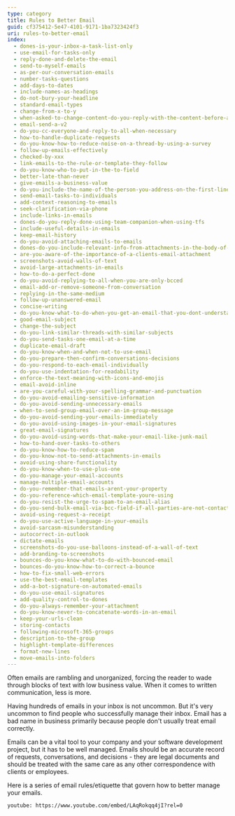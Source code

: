 ```yaml
---
type: category
title: Rules to Better Email
guid: cf375412-5e47-4101-9171-1ba7323424f3
uri: rules-to-better-email
index:
  - dones-is-your-inbox-a-task-list-only
  - use-email-for-tasks-only
  - reply-done-and-delete-the-email
  - send-to-myself-emails
  - as-per-our-conversation-emails
  - number-tasks-questions
  - add-days-to-dates
  - include-names-as-headings
  - do-not-bury-your-headline
  - standard-email-types
  - change-from-x-to-y
  - when-asked-to-change-content-do-you-reply-with-the-content-before-and-after-the-change
  - email-send-a-v2
  - do-you-cc-everyone-and-reply-to-all-when-necessary
  - how-to-handle-duplicate-requests
  - do-you-know-how-to-reduce-noise-on-a-thread-by-using-a-survey
  - follow-up-emails-effectively
  - checked-by-xxx
  - link-emails-to-the-rule-or-template-they-follow
  - do-you-know-who-to-put-in-the-to-field
  - better-late-than-never
  - give-emails-a-business-value
  - do-you-include-the-name-of-the-person-you-address-on-the-first-line
  - send-email-tasks-to-individuals
  - add-context-reasoning-to-emails
  - seek-clarification-via-phone
  - include-links-in-emails
  - dones-do-you-reply-done-using-team-companion-when-using-tfs
  - include-useful-details-in-emails
  - keep-email-history
  - do-you-avoid-attaching-emails-to-emails
  - dones-do-you-include-relevant-info-from-attachments-in-the-body-of-the-email
  - are-you-aware-of-the-importance-of-a-clients-email-attachment
  - screenshots-avoid-walls-of-text
  - avoid-large-attachments-in-emails
  - how-to-do-a-perfect-done
  - do-you-avoid-replying-to-all-when-you-are-only-bcced
  - email-add-or-remove-someone-from-conversation
  - replying-in-the-same-medium
  - follow-up-unanswered-email
  - concise-writing
  - do-you-know-what-to-do-when-you-get-an-email-that-you-dont-understand
  - good-email-subject
  - change-the-subject
  - do-you-link-similar-threads-with-similar-subjects
  - do-you-send-tasks-one-email-at-a-time
  - duplicate-email-draft
  - do-you-know-when-and-when-not-to-use-email
  - do-you-prepare-then-confirm-conversations-decisions
  - do-you-respond-to-each-email-individually
  - do-you-use-indentation-for-readability
  - enforce-the-text-meaning-with-icons-and-emojis
  - email-avoid-inline
  - are-you-careful-with-your-spelling-grammar-and-punctuation
  - do-you-avoid-emailing-sensitive-information
  - do-you-avoid-sending-unnecessary-emails
  - when-to-send-group-email-over-an-im-group-message
  - do-you-avoid-sending-your-emails-immediately
  - do-you-avoid-using-images-in-your-email-signatures
  - great-email-signatures
  - do-you-avoid-using-words-that-make-your-email-like-junk-mail
  - how-to-hand-over-tasks-to-others
  - do-you-know-how-to-reduce-spam
  - do-you-know-not-to-send-attachments-in-emails
  - avoid-using-share-functionality
  - do-you-know-when-to-use-plus-one
  - do-you-manage-your-email-accounts
  - manage-multiple-email-accounts
  - do-you-remember-that-emails-arent-your-property
  - do-you-reference-which-email-template-youre-using
  - do-you-resist-the-urge-to-spam-to-an-email-alias
  - do-you-send-bulk-email-via-bcc-field-if-all-parties-are-not-contacts-of-each-other
  - avoid-using-request-a-receipt
  - do-you-use-active-language-in-your-emails
  - avoid-sarcasm-misunderstanding
  - autocorrect-in-outlook
  - dictate-emails
  - screenshots-do-you-use-balloons-instead-of-a-wall-of-text
  - add-branding-to-screenshots
  - bounces-do-you-know-what-to-do-with-bounced-email
  - bounces-do-you-know-how-to-correct-a-bounce
  - how-to-fix-small-web-errors
  - use-the-best-email-templates
  - add-a-bot-signature-on-automated-emails
  - do-you-use-email-signatures
  - add-quality-control-to-dones
  - do-you-always-remember-your-attachment
  - do-you-know-never-to-concatenate-words-in-an-email
  - keep-your-urls-clean
  - storing-contacts
  - following-microsoft-365-groups
  - description-to-the-group
  - highlight-template-differences
  - format-new-lines
  - move-emails-into-folders
---
```


Often emails are rambling and unorganized, forcing the reader to wade through blocks of text with low business value. When it comes to written communication, less is more.

Having hundreds of emails in your inbox is not uncommon. But it's very uncommon to find people who successfully manage their inbox. Email has a bad name in business primarily because people don't usually treat email correctly.

Emails can be a vital tool to your company and your software development project, but it has to be well managed. Emails should be an accurate record of requests, conversations, and decisions - they are legal documents and should be treated with the same care as any other correspondence with clients or employees.

Here is a series of email rules/etiquette that govern how to better manage your emails.

`youtube: https://www.youtube.com/embed/LAqRokqq4jI?rel=0`
